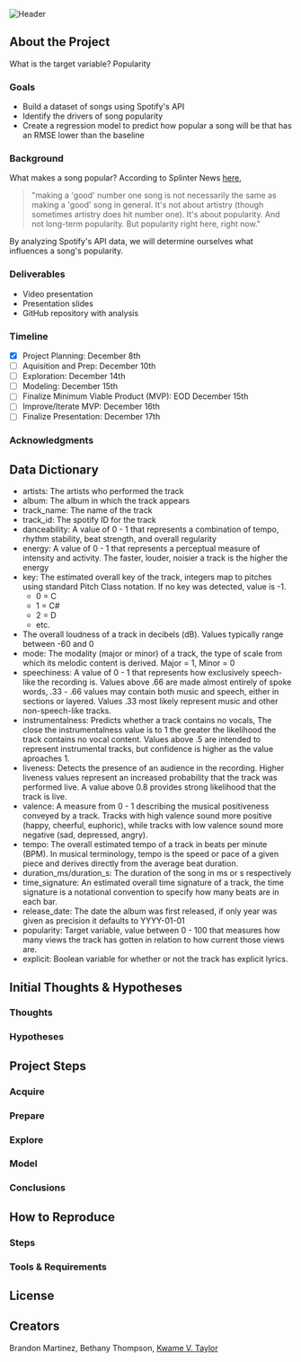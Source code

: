 ![Header](https://i.pinimg.com/originals/d2/c6/29/d2c629d9295ff516375ef2ec3ac25bc8.png)

## About the Project
What is the target variable? Popularity

### Goals
- Build a dataset of songs using Spotify's API
- Identify the drivers of song popularity
- Create a regression model to predict how popular a song will be that has an RMSE lower than the baseline

### Background
What makes a song popular? According to Splinter News [here](https://splinternews.com/how-does-a-song-become-number-one-1793850261),
>    "making a 'good' number one song is not necessarily the same as making a 'good' song in general. It's not about artistry (though 
> sometimes artistry does hit number one). It's about popularity. And not long-term popularity. But popularity right here, right now."  

By analyzing Spotify's API data, we will determine ourselves what influences a song's popularity.

### Deliverables
- Video presentation
- Presentation slides
- GitHub repository with analysis

### Timeline
- [X] Project Planning: December 8th
- [ ] Aquisition and Prep: December 10th
- [ ] Exploration: December 14th
- [ ] Modeling: December 15th
- [ ] Finalize Minimum Viable Product (MVP): EOD December 15th
- [ ] Improve/Iterate MVP: December 16th
- [ ] Finalize Presentation: December 17th

### Acknowledgments
## Data Dictionary
- artists: The artists who performed the track
- album: The album in which the track appears
- track_name: The name of the track
- track_id: The spotify ID for the track
- danceability: A value of 0 - 1 that represents a combination of tempo, rhythm stability, beat strength, and overall regularity
- energy: A value of 0 - 1 that represents a perceptual measure of intensity and activity. The faster, louder, noisier a track is the higher the energy
- key: The estimated overall key of the track, integers map to pitches using standard Pitch Class notation. If no key was detected, value is -1.
    - 0 = C
    - 1 = C#
    - 2 = D
    - etc.
- The overall loudness of a track in decibels (dB). Values typically range between -60 and 0
- mode: The modality (major or minor) of a track, the type of scale from which its melodic content is derived. Major = 1, Minor = 0
- speechiness: A value of 0 - 1 that represents how exclusively speech-like the recording is. Values above .66 are made almost entirely of spoke words, .33 - .66 values may contain both music and speech, either in sections or layered. Values .33 most likely represent music and other non-speech-like tracks.
- instrumentalness: Predicts whether a track contains no vocals, The close the instrumentalness value is to 1 the greater the likelihood the track contains no vocal content. Values above .5 are intended to represent instrumental tracks, but confidence is higher as the value aproaches 1.
- liveness: Detects the presence of an audience in the recording. Higher liveness values represent an increased probability that the track was performed live. A value above 0.8 provides strong likelihood that the track is live.
- valence: A measure from 0 - 1 describing the musical positiveness conveyed by a track. Tracks with high valence sound more positive (happy, cheerful, euphoric), while tracks with low valence sound more negative (sad, depressed, angry).
- tempo: The overall estimated tempo of a track in beats per minute (BPM). In musical terminology, tempo is the speed or pace of a given piece and derives directly from the average beat duration.
- duration_ms/duration_s: The duration of the song in ms or s respectively
- time_signature: An estimated overall time signature of a track, the time signature is a notational convention to specify how many beats are in each bar.
- release_date: The date the album was first released, if only year was given as precision it defaults to YYYY-01-01
- popularity: Target variable, value between 0 - 100 that measures how many views the track has gotten in relation to how current those views are.
- explicit: Boolean variable for whether or not the track has explicit lyrics.
## Initial Thoughts & Hypotheses
### Thoughts
### Hypotheses
## Project Steps
### Acquire
### Prepare
### Explore
### Model
### Conclusions
## How to Reproduce
### Steps
### Tools & Requirements
## License
## Creators
Brandon Martinez, Bethany Thompson, [Kwame V. Taylor](https://github.com/KwameTaylor)
